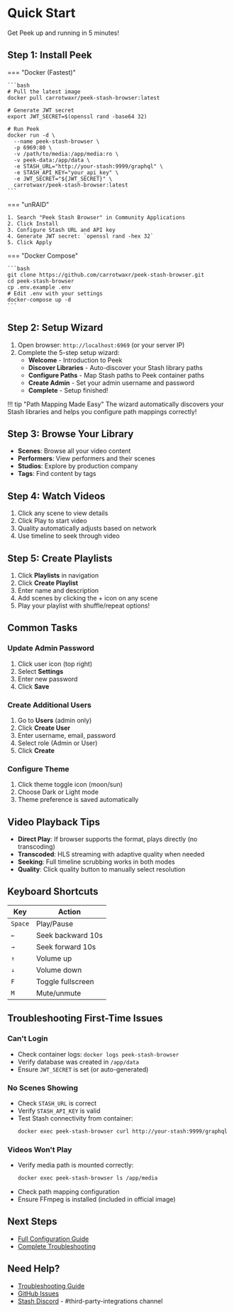 # Quick Start

Get Peek up and running in 5 minutes!

## Step 1: Install Peek

=== "Docker (Fastest)"

    ```bash
    # Pull the latest image
    docker pull carrotwaxr/peek-stash-browser:latest

    # Generate JWT secret
    export JWT_SECRET=$(openssl rand -base64 32)

    # Run Peek
    docker run -d \
      --name peek-stash-browser \
      -p 6969:80 \
      -v /path/to/media:/app/media:ro \
      -v peek-data:/app/data \
      -e STASH_URL="http://your-stash:9999/graphql" \
      -e STASH_API_KEY="your_api_key" \
      -e JWT_SECRET="${JWT_SECRET}" \
      carrotwaxr/peek-stash-browser:latest
    ```

=== "unRAID"

    1. Search "Peek Stash Browser" in Community Applications
    2. Click Install
    3. Configure Stash URL and API key
    4. Generate JWT secret: `openssl rand -hex 32`
    5. Click Apply

=== "Docker Compose"

    ```bash
    git clone https://github.com/carrotwaxr/peek-stash-browser.git
    cd peek-stash-browser
    cp .env.example .env
    # Edit .env with your settings
    docker-compose up -d
    ```

## Step 2: Setup Wizard

1. Open browser: `http://localhost:6969` (or your server IP)
2. Complete the 5-step setup wizard:
   - **Welcome** - Introduction to Peek
   - **Discover Libraries** - Auto-discover your Stash library paths
   - **Configure Paths** - Map Stash paths to Peek container paths
   - **Create Admin** - Set your admin username and password
   - **Complete** - Setup finished!

!!! tip "Path Mapping Made Easy"
    The wizard automatically discovers your Stash libraries and helps you configure path mappings correctly!

## Step 3: Browse Your Library

- **Scenes**: Browse all your video content
- **Performers**: View performers and their scenes
- **Studios**: Explore by production company
- **Tags**: Find content by tags

## Step 4: Watch Videos

1. Click any scene to view details
2. Click Play to start video
3. Quality automatically adjusts based on network
4. Use timeline to seek through video

## Step 5: Create Playlists

1. Click **Playlists** in navigation
2. Click **Create Playlist**
3. Enter name and description
4. Add scenes by clicking the + icon on any scene
5. Play your playlist with shuffle/repeat options!

## Common Tasks

### Update Admin Password

1. Click user icon (top right)
2. Select **Settings**
3. Enter new password
4. Click **Save**

### Create Additional Users

1. Go to **Users** (admin only)
2. Click **Create User**
3. Enter username, email, password
4. Select role (Admin or User)
5. Click **Create**

### Configure Theme

1. Click theme toggle icon (moon/sun)
2. Choose Dark or Light mode
3. Theme preference is saved automatically

## Video Playback Tips

- **Direct Play**: If browser supports the format, plays directly (no transcoding)
- **Transcoded**: HLS streaming with adaptive quality when needed
- **Seeking**: Full timeline scrubbing works in both modes
- **Quality**: Click quality button to manually select resolution

## Keyboard Shortcuts

| Key | Action |
|-----|--------|
| `Space` | Play/Pause |
| `←` | Seek backward 10s |
| `→` | Seek forward 10s |
| `↑` | Volume up |
| `↓` | Volume down |
| `F` | Toggle fullscreen |
| `M` | Mute/unmute |

## Troubleshooting First-Time Issues

### Can't Login

- Check container logs: `docker logs peek-stash-browser`
- Verify database was created in `/app/data`
- Ensure `JWT_SECRET` is set (or auto-generated)

### No Scenes Showing

- Check `STASH_URL` is correct
- Verify `STASH_API_KEY` is valid
- Test Stash connectivity from container:
  ```bash
  docker exec peek-stash-browser curl http://your-stash:9999/graphql
  ```

### Videos Won't Play

- Verify media path is mounted correctly:
  ```bash
  docker exec peek-stash-browser ls /app/media
  ```
- Check path mapping configuration
- Ensure FFmpeg is installed (included in official image)

## Next Steps

- [Full Configuration Guide](configuration.md)
- [Complete Troubleshooting](../reference/troubleshooting.md)

## Need Help?

- [Troubleshooting Guide](../reference/troubleshooting.md)
- [GitHub Issues](https://github.com/carrotwaxr/peek-stash-browser/issues)
- [Stash Discord](https://discord.gg/2TsNFKt) - #third-party-integrations channel

